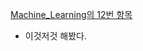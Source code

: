 [Machine_Learning의 12번 항목](https://github.com/fightmeat/TIL/blob/5857df327da12392b7ee7507f940332758bac6d2/Machine_Learning/12.%20%EB%8D%B0%EC%9D%B4%ED%84%B0%20%EC%A0%95%EC%A0%9C.ipynb)
- 이것저것 해봤다.
